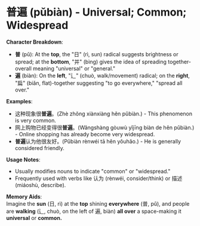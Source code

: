 # **普遍 (pǔbiàn) - Universal; Common; Widespread**

**Character Breakdown**:  
- **普** (pǔ): At the **top**, the "日" (rì, sun) radical suggests brightness or spread; at the **bottom**, "并" (bìng) gives the idea of spreading together-overall meaning "universal" or "general."  
- **遍** (biàn): On the **left**, "辶" (chuò, walk/movement) radical; on the **right**, "扁" (biǎn, flat)-together suggesting "to go everywhere," "spread all over."

**Examples**:  
- 这种现象很**普遍**。(Zhè zhǒng xiànxiàng hěn pǔbiàn.) - This phenomenon is very common.  
- 网上购物已经变得很**普遍**。(Wǎngshàng gòuwù yǐjīng biàn de hěn pǔbiàn.) - Online shopping has already become very widespread.  
- **普遍**认为他很友好。(Pǔbiàn rènwéi tā hěn yǒuhǎo.) - He is generally considered friendly.

**Usage Notes**:  
- Usually modifies nouns to indicate "common" or "widespread."  
- Frequently used with verbs like 认为 (rènwéi, consider/think) or 描述 (miáoshù, describe).

**Memory Aids**:  
Imagine the **sun** (日, rì) at the **top** shining **everywhere** (普, pǔ), and people are **walking** (辶, chuò, on the left of 遍, biàn) **all over** a space-making it **universal** or **common.**